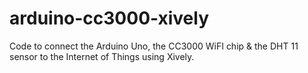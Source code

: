arduino-cc3000-xively
=====================

Code to connect the Arduino Uno, the CC3000 WiFI chip & the DHT 11 sensor to the Internet of Things using Xively.